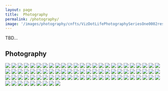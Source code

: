 ```yaml
---
layout: page
title:  Photography
permalink: /photography/
image: '/images/photography/cnfts/VizDotLifePhotographySeriesOne0002resized_25.jpg'
---
```

TBD...

## Photography 

![](/images/photography/cnfts/VizDotLifePhotographySeriesOne0001resized_25.jpg) 
![](/images/photography/cnfts/VizDotLifePhotographySeriesOne0002resized_25.jpg) 
![](/images/photography/cnfts/VizDotLifePhotographySeriesOne0003resized_25.jpg) 
![](/images/photography/cnfts/VizDotLifePhotographySeriesOne0004resized_25.jpg) 
![](/images/photography/cnfts/VizDotLifePhotographySeriesOne0005resized_25.jpg) 
![](/images/photography/cnfts/VizDotLifePhotographySeriesOne0006resized_25.jpg) 
![](/images/photography/cnfts/VizDotLifePhotographySeriesOne0007resized_25.jpg) 
![](/images/photography/cnfts/VizDotLifePhotographySeriesOne0008resized_25.jpg) 
![](/images/photography/cnfts/VizDotLifePhotographySeriesOne0009resized_25.jpg) 
![](/images/photography/cnfts/VizDotLifePhotographySeriesOne0010resized_25.jpg) 
![](/images/photography/cnfts/VizDotLifePhotographySeriesOne0011resized_25.jpg) 
![](/images/photography/cnfts/VizDotLifePhotographySeriesOne0012resized_25.jpg) 
![](/images/photography/cnfts/VizDotLifePhotographySeriesOne0013resized_25.jpg) 
![](/images/photography/cnfts/VizDotLifePhotographySeriesOne0014resized_25.jpg) 
![](/images/photography/cnfts/VizDotLifePhotographySeriesOne0015resized_25.jpg) 
![](/images/photography/cnfts/VizDotLifePhotographySeriesOne0016resized_25.jpg) 
![](/images/photography/cnfts/VizDotLifePhotographySeriesOne0017resized_25.jpg) 
![](/images/photography/cnfts/VizDotLifePhotographySeriesOne0018resized_25.jpg) 
![](/images/photography/cnfts/VizDotLifePhotographySeriesOne0019resized_25.jpg) 
![](/images/photography/cnfts/VizDotLifePhotographySeriesOne0020resized_25.jpg) 
![](/images/photography/cnfts/VizDotLifePhotographySeriesOne0021resized_25.jpg) 
![](/images/photography/cnfts/VizDotLifePhotographySeriesOne0022resized_25.jpg) 
![](/images/photography/cnfts/VizDotLifePhotographySeriesOne0023resized_25.jpg) 
![](/images/photography/cnfts/VizDotLifePhotographySeriesOne0024resized_25.jpg) 
![](/images/photography/cnfts/VizDotLifePhotographySeriesOne0025resized_25.jpg) 
![](/images/photography/cnfts/VizDotLifePhotographySeriesOne0026resized_25.jpg) 
![](/images/photography/cnfts/VizDotLifePhotographySeriesOne0027resized_25.jpg) 
![](/images/photography/cnfts/VizDotLifePhotographySeriesOne0028resized_25.jpg) 
![](/images/photography/cnfts/VizDotLifePhotographySeriesOne0029resized_25.jpg) 
![](/images/photography/cnfts/VizDotLifePhotographySeriesOne0030resized_25.jpg) 
![](/images/photography/cnfts/VizDotLifePhotographySeriesOne0031resized_25.jpg) 
![](/images/photography/cnfts/VizDotLifePhotographySeriesOne0032resized_25.jpg) 
![](/images/photography/cnfts/VizDotLifePhotographySeriesOne0033resized_25.jpg) 
![](/images/photography/cnfts/VizDotLifePhotographySeriesOne0034resized_25.jpg) 
![](/images/photography/cnfts/VizDotLifePhotographySeriesOne0035resized_25.jpg) 
![](/images/photography/cnfts/VizDotLifePhotographySeriesOne0036resized_25.jpg) 
![](/images/photography/cnfts/VizDotLifePhotographySeriesOne0037resized_25.jpg) 
![](/images/photography/cnfts/VizDotLifePhotographySeriesOne0038resized_25.jpg) 
![](/images/photography/cnfts/VizDotLifePhotographySeriesOne0039resized_25.jpg) 
![](/images/photography/cnfts/VizDotLifePhotographySeriesOne0040resized_25.jpg) 
![](/images/photography/cnfts/VizDotLifePhotographySeriesOne0041resized_25.jpg) 
![](/images/photography/cnfts/VizDotLifePhotographySeriesOne0042resized_25.jpg) 
![](/images/photography/cnfts/VizDotLifePhotographySeriesOne0043resized_25.jpg) 
![](/images/photography/cnfts/VizDotLifePhotographySeriesOne0044resized_25.jpg) 
![](/images/photography/cnfts/VizDotLifePhotographySeriesOne0045resized_25.jpg) 
![](/images/photography/cnfts/VizDotLifePhotographySeriesOne0046resized_25.jpg) 
![](/images/photography/cnfts/VizDotLifePhotographySeriesOne0047resized_25.jpg) 
![](/images/photography/cnfts/VizDotLifePhotographySeriesOne0048resized_25.jpg) 
![](/images/photography/cnfts/VizDotLifePhotographySeriesOne0049resized_25.jpg) 
![](/images/photography/cnfts/VizDotLifePhotographySeriesOne0050resized_25.jpg) 
![](/images/photography/cnfts/VizDotLifePhotographySeriesOne0051resized_25.jpg) 
![](/images/photography/cnfts/VizDotLifePhotographySeriesOne0052resized_25.jpg) 
![](/images/photography/cnfts/VizDotLifePhotographySeriesOne0053resized_25.jpg) 
![](/images/photography/cnfts/VizDotLifePhotographySeriesOne0054resized_25.jpg) 
![](/images/photography/cnfts/VizDotLifePhotographySeriesOne0055resized_25.jpg) 
![](/images/photography/cnfts/VizDotLifePhotographySeriesOne0056resized_25.jpg) 
![](/images/photography/cnfts/VizDotLifePhotographySeriesOne0057resized_25.jpg) 
![](/images/photography/cnfts/VizDotLifePhotographySeriesOne0058resized_25.jpg) 
![](/images/photography/cnfts/VizDotLifePhotographySeriesOne0059resized_25.jpg) 
![](/images/photography/cnfts/VizDotLifePhotographySeriesOne0060resized_25.jpg) 
![](/images/photography/cnfts/VizDotLifePhotographySeriesOne0061resized_25.jpg) 
![](/images/photography/cnfts/VizDotLifePhotographySeriesOne0062resized_25.jpg) 
![](/images/photography/cnfts/VizDotLifePhotographySeriesOne0063resized_25.jpg) 
![](/images/photography/cnfts/VizDotLifePhotographySeriesOne0064resized_25.jpg) 
![](/images/photography/cnfts/VizDotLifePhotographySeriesOne0065resized_25.jpg) 
![](/images/photography/cnfts/VizDotLifePhotographySeriesOne0066resized_25.jpg) 
![](/images/photography/cnfts/VizDotLifePhotographySeriesOne0067resized_25.jpg) 
![](/images/photography/cnfts/VizDotLifePhotographySeriesOne0068resized_25.jpg) 
![](/images/photography/cnfts/VizDotLifePhotographySeriesOne0069resized_25.jpg) 
![](/images/photography/cnfts/VizDotLifePhotographySeriesOne0070resized_25.jpg) 
![](/images/photography/cnfts/VizDotLifePhotographySeriesOne0071resized_25.jpg) 
![](/images/photography/cnfts/VizDotLifePhotographySeriesOne0072resized_25.jpg) 
![](/images/photography/cnfts/VizDotLifePhotographySeriesOne0073resized_25.jpg) 
![](/images/photography/cnfts/VizDotLifePhotographySeriesOne0074resized_25.jpg) 
![](/images/photography/cnfts/VizDotLifePhotographySeriesOne0075resized_25.jpg) 
![](/images/photography/cnfts/VizDotLifePhotographySeriesOne0076resized_25.jpg) 
![](/images/photography/cnfts/VizDotLifePhotographySeriesOne0077resized_25.jpg) 
![](/images/photography/cnfts/VizDotLifePhotographySeriesOne0078resized_25.jpg) 
![](/images/photography/cnfts/VizDotLifePhotographySeriesOne0079resized_25.jpg) 
![](/images/photography/cnfts/VizDotLifePhotographySeriesOne0080resized_25.jpg) 
![](/images/photography/cnfts/VizDotLifePhotographySeriesOne0081resized_25.jpg) 
![](/images/photography/cnfts/VizDotLifePhotographySeriesOne0082resized_25.jpg) 
![](/images/photography/cnfts/VizDotLifePhotographySeriesOne0083resized_25.jpg) 
![](/images/photography/cnfts/VizDotLifePhotographySeriesOne0084resized_25.jpg) 
